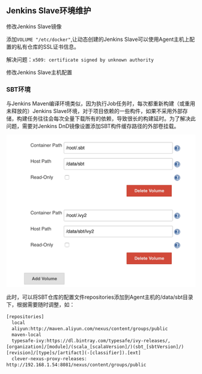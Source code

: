 ## Jenkins Slave环境维护

修改Jenkins Slave镜像

添加`VOLUME "/etc/docker"`,让动态创建的Jenkins Slave可以使用Agent主机上配置的私有仓库的SSL证书信息。

解决问题：`x509: certificate signed by unknown authority`

修改Jenkins Slave主机配置


### SBT环境

与Jenkins Maven编译环境类似，因为执行Job任务时，每次都重新构建（或重用未释放的）Jenkins Slave环境，对于项目依赖的一些构件，如果不采用外部存储，构建任务往往会每次全量下载所有的依赖，导致很长的构建延时。为了解决此问题，需要对Jenkins DnD镜像设置添加SBT构件缓存路径的外部卷挂载。

![](/assets/jenkins-dnd-sbt-volume.png)

此时，可以将SBT仓库的配置文件repositories添加到Agent主机的/data/sbt目录下，根据需要随时调整，如：

```
[repositories]
  local
  aliyun:http://maven.aliyun.com/nexus/content/groups/public
  maven-local
  typesafe-ivy:https://dl.bintray.com/typesafe/ivy-releases/, [organization]/[module]/(scala_[scalaVersion]/)(sbt_[sbtVersion]/)[revision]/[type]s/[artifact](-[classifier]).[ext]
  clever-nexus-proxy-releases: http://192.168.1.54:8081/nexus/content/groups/public
```

